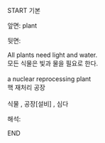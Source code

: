 START
기본

앞면:
plant


뒷면:
<div>All plants need light and water. </div><div>모든 식물은 빛과 물을 필요로 한다.</div><div><br></div><div><div>a nuclear reprocessing plant </div><div>핵 재처리 공장</div></div><div><br></div><div>식물 , 공장[설비] , 심다</div>


해석:
<!--ID: 1746614454438-->
END